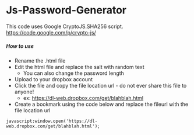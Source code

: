 Js-Password-Generator 
=====================

This code uses Google CryptoJS.SHA256 script.
https://code.google.com/p/crypto-js/

##### How to use

* Rename the .html file
* Edit the html file and replace the salt with random text
	* You can also change the password length
* Upload to your dropbox account
* Click the file and copy the file location url - do not ever share this file to anyone!
	* ex: https://dl-web.dropbox.com/get/blahblah.html
* Create a bookmark using the code below and replace the fileurl with the file location url
```
javascript:window.open('https://dl-web.dropbox.com/get/blahblah.html');
```

